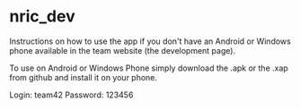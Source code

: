 # nric_dev
Instructions on how to use the app if you don't have an Android or Windows phone available in the team website (the development page).

To use on Android or Windows Phone simply download the .apk or the .xap from github and install it on your phone.

Login: team42
Password: 123456